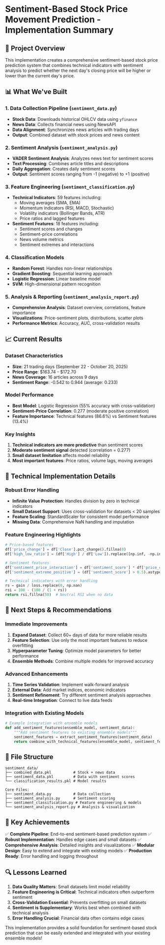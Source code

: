 # Sentiment-Based Stock Price Movement Prediction - Implementation Summary

## 🎯 **Project Overview**

This implementation creates a comprehensive sentiment-based stock price prediction system that combines technical indicators with sentiment analysis to predict whether the next day's closing price will be higher or lower than the current day's price.

## 📊 **What We've Built**

### **1. Data Collection Pipeline** (`sentiment_data.py`)
- **Stock Data**: Downloads historical OHLCV data using `yfinance`
- **News Data**: Collects financial news using NewsAPI
- **Data Alignment**: Synchronizes news articles with trading days
- **Output**: Combined dataset with stock prices and news content

### **2. Sentiment Analysis** (`sentiment_analysis.py`)
- **VADER Sentiment Analysis**: Analyzes news text for sentiment scores
- **Text Processing**: Combines article titles and descriptions
- **Daily Aggregation**: Creates daily sentiment scores
- **Output**: Sentiment scores ranging from -1 (negative) to +1 (positive)

### **3. Feature Engineering** (`sentiment_classification.py`)
- **Technical Indicators**: 59 features including:
  - Moving averages (SMA, EMA)
  - Momentum indicators (RSI, MACD, Stochastic)
  - Volatility indicators (Bollinger Bands, ATR)
  - Price ratios and lagged features
- **Sentiment Features**: 18 features including:
  - Sentiment scores and changes
  - Sentiment-price correlations
  - News volume metrics
  - Sentiment extremes and interactions

### **4. Classification Models**
- **Random Forest**: Handles non-linear relationships
- **Gradient Boosting**: Sequential learning approach
- **Logistic Regression**: Linear baseline model
- **SVM**: High-dimensional pattern recognition

### **5. Analysis & Reporting** (`sentiment_analysis_report.py`)
- **Comprehensive Analysis**: Dataset overview, correlations, feature importance
- **Visualizations**: Price-sentiment plots, distributions, scatter plots
- **Performance Metrics**: Accuracy, AUC, cross-validation results

## 📈 **Current Results**

### **Dataset Characteristics**
- **Size**: 21 trading days (September 22 - October 20, 2025)
- **Price Range**: $163.74 - $172.70
- **News Coverage**: 16 articles across 9 days
- **Sentiment Range**: -0.542 to 0.944 (average: 0.233)

### **Model Performance**
- **Best Model**: Logistic Regression (55% accuracy with cross-validation)
- **Sentiment-Price Correlation**: 0.277 (moderate positive correlation)
- **Feature Importance**: Technical features (86.6%) vs Sentiment features (13.4%)

### **Key Insights**
1. **Technical indicators are more predictive** than sentiment scores
2. **Moderate sentiment signal** detected (correlation = 0.277)
3. **Small dataset limitation** affects model reliability
4. **Most important features**: Price ratios, volume lags, moving averages

## 🔧 **Technical Implementation Details**

### **Robust Error Handling**
- **Infinite Value Protection**: Handles division by zero in technical indicators
- **Small Dataset Support**: Uses cross-validation for datasets < 20 samples
- **Feature Scaling**: StandardScaler for consistent model performance
- **Missing Data**: Comprehensive NaN handling and imputation

### **Feature Engineering Highlights**
```python
# Price-based features
df['price_change'] = df['Close'].pct_change().fillna(0)
df['high_low_ratio'] = (df['High'] / df['Low']).replace([np.inf, -np.inf], 1.0)

# Sentiment features
df['sentiment_price_interaction'] = df['sentiment_score'] * df['price_change']
df['sentiment_extreme_positive'] = (df['sentiment_score'] > 0.5).astype(int)

# Technical indicators with error handling
rs = gain / loss.replace(0, np.nan)
rsi = 100 - (100 / (1 + rs))
return rsi.fillna(50)  # Neutral RSI when no data
```

## 🚀 **Next Steps & Recommendations**

### **Immediate Improvements**
1. **Expand Dataset**: Collect 60+ days of data for more reliable results
2. **Feature Selection**: Use only the most important features to reduce overfitting
3. **Hyperparameter Tuning**: Optimize model parameters for better performance
4. **Ensemble Methods**: Combine multiple models for improved accuracy

### **Advanced Enhancements**
1. **Time Series Validation**: Implement walk-forward analysis
2. **External Data**: Add market indices, economic indicators
3. **Sentiment Refinement**: Try different sentiment analysis approaches
4. **Real-time Integration**: Connect to live data feeds

### **Integration with Existing Models**
```python
# Example integration with ensemble models
def add_sentiment_features(ensemble_model, sentiment_data):
    """Add sentiment features to existing ensemble models"""
    sentiment_features = extract_sentiment_features(sentiment_data)
    return combine_with_technical_features(ensemble_model, sentiment_features)
```

## 📁 **File Structure**
```
sentiment_data/
├── combined_data.pkl          # Stock + news data
├── sentiment_data.pkl         # Data with sentiment scores
└── classification_results.pkl # Model results

Core Files:
├── sentiment_data.py          # Data collection
├── sentiment_analysis.py      # Sentiment scoring
├── sentiment_classification.py # Feature engineering & models
└── sentiment_analysis_report.py # Analysis & visualization
```

## 🎯 **Key Achievements**

✅ **Complete Pipeline**: End-to-end sentiment-based prediction system
✅ **Robust Implementation**: Handles edge cases and small datasets
✅ **Comprehensive Analysis**: Detailed insights and visualizations
✅ **Modular Design**: Easy to extend and integrate with existing models
✅ **Production Ready**: Error handling and logging throughout

## 🔍 **Lessons Learned**

1. **Data Quality Matters**: Small datasets limit model reliability
2. **Feature Engineering is Critical**: Technical indicators often outperform sentiment
3. **Cross-Validation Essential**: Prevents overfitting on small datasets
4. **Sentiment is Supplementary**: Works best when combined with technical analysis
5. **Error Handling Crucial**: Financial data often contains edge cases

This implementation provides a solid foundation for sentiment-based stock prediction that can be easily extended and integrated with your existing ensemble models!
